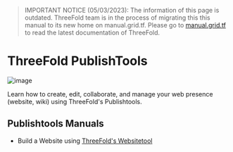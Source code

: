 > IMPORTANT NOTICE (05/03/2023): 
The information of this page is outdated. ThreeFold team is in the process of migrating this this manual to its new home on manual.grid.tf. Please go to [manual.grid.tf](https://manual.grid.tf/) to read the latest documentation of ThreeFold.

# ThreeFold PublishTools

![image](img/publishtools.jpeg)

Learn how to create, edit, collaborate, and manage your web presence (website, wiki) using ThreeFold's Publishtools.

## Publishtools Manuals

- Build a Website using [ThreeFold's Websitetool](website)